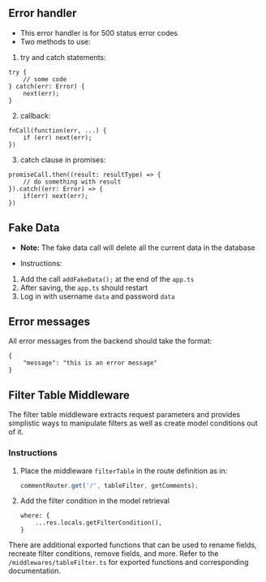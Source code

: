 ## Error handler

- This error handler is for 500 status error codes
- Two methods to use:

1. try and catch statements:

```
try {
    // some code
} catch(err: Error) {
    next(err);
}
```

2. callback:

```
fnCall(function(err, ...) {
    if (err) next(err);
})
```

3. catch clause in promises:

```
promiseCall.then((result: resultType) => {
    // do something with result
}).catch((err: Error) => {
    if(err) next(err);
})
```

## Fake Data

- **Note:** The fake data call will delete all the current data in the database

- Instructions:

1. Add the call `addFakeData();` at the end of the `app.ts`
2. After saving, the `app.ts` should restart
3. Log in with username `data` and password `data`

## Error messages

All error messages from the backend should take the format:

```
{
    "message": "this is an error message"
}
```

## Filter Table Middleware

The filter table middleware extracts request parameters and provides simplistic ways to manipulate filters as well as create model conditions out of it.

### Instructions
1. Place the middleware `filterTable` in the route definition as in:
    ```javascript
    commentRouter.get('/', tableFilter, getComments);
    ```
2. Add the filter condition in the model retrieval
    ```
    where: {
        ...res.locals.getFilterCondition(),
    }
    ```

There are additional exported functions that can be used to rename fields, recreate filter conditions, remove fields, and more. Refer to the `/middlewares/tableFilter.ts` for exported functions and corresponding documentation.
